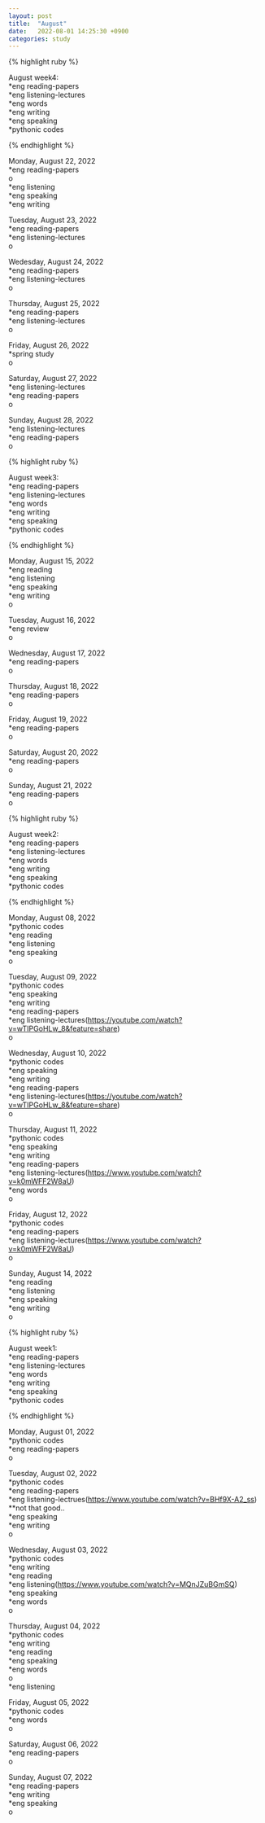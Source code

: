 ```yaml
---
layout: post
title:  "August"
date:   2022-08-01 14:25:30 +0900
categories: study
---
```






{% highlight ruby %}


August week4:  
*eng reading-papers  
*eng listening-lectures      
*eng words  
*eng writing  
*eng speaking  
*pythonic codes  

{% endhighlight %}  



Monday, August 22, 2022     
*eng reading-papers  
o  
*eng listening  
*eng speaking  
*eng writing  


Tuesday, August 23, 2022     
*eng reading-papers  
*eng listening-lectures  
o  


Wedesday, August 24, 2022     
*eng reading-papers  
*eng listening-lectures  
o  


Thursday, August 25, 2022     
*eng reading-papers  
*eng listening-lectures  
o  


Friday, August 26, 2022     
*spring study  
o  


Saturday, August 27, 2022  
*eng listening-lectures  
*eng reading-papers  
o  


Sunday, August 28, 2022  
*eng listening-lectures  
*eng reading-papers  
o  






{% highlight ruby %}


August week3:  
*eng reading-papers  
*eng listening-lectures      
*eng words  
*eng writing  
*eng speaking  
*pythonic codes  

{% endhighlight %}  



Monday, August 15, 2022     
*eng reading  
*eng listening  
*eng speaking  
*eng writing  
o  

Tuesday, August 16, 2022  
*eng review  
o  


Wednesday, August 17, 2022  
*eng reading-papers  
o  


Thursday, August 18, 2022  
*eng reading-papers  
o  


Friday, August 19, 2022  
*eng reading-papers  
o  


Saturday, August 20, 2022  
*eng reading-papers  
o  


Sunday, August 21, 2022  
*eng reading-papers  
o  



{% highlight ruby %}


August week2:  
*eng reading-papers  
*eng listening-lectures      
*eng words  
*eng writing  
*eng speaking  
*pythonic codes  

{% endhighlight %}  


Monday, August 08, 2022     
*pythonic codes  
*eng reading  
*eng listening  
*eng speaking  
o  


Tuesday, August 09, 2022  
*pythonic codes  
*eng speaking  
*eng writing  
*eng reading-papers  
*eng listening-lectures(https://youtube.com/watch?v=wTIPGoHLw_8&feature=share)  
o  


Wednesday, August 10, 2022  
*pythonic codes  
*eng speaking  
*eng writing  
*eng reading-papers  
*eng listening-lectures(https://youtube.com/watch?v=wTIPGoHLw_8&feature=share)  
o  


Thursday, August 11, 2022  
*pythonic codes  
*eng speaking  
*eng writing  
*eng reading-papers  
*eng listening-lectures(https://www.youtube.com/watch?v=k0mWFF2W8aU)  
*eng words  
o  


Friday, August 12, 2022  
*pythonic codes  
*eng reading-papers  
*eng listening-lectures(https://www.youtube.com/watch?v=k0mWFF2W8aU)  
o    


Sunday, August 14, 2022  
*eng reading  
*eng listening  
*eng speaking  
*eng writing  
o  



{% highlight ruby %}


August week1:  
*eng reading-papers  
*eng listening-lectures      
*eng words  
*eng writing  
*eng speaking  
*pythonic codes  

{% endhighlight %}  


Monday, August 01, 2022     
*pythonic codes  
*eng reading-papers  
o  


Tuesday, August 02, 2022     
*pythonic codes  
*eng reading-papers  
*eng listening-lectrues(https://www.youtube.com/watch?v=BHf9X-A2_ss)  
**not that good..  
*eng speaking  
*eng writing  
o  


Wednesday, August 03, 2022  
*pythonic codes  
*eng writing  
*eng reading  
*eng listening(https://www.youtube.com/watch?v=MQnJZuBGmSQ)  
*eng speaking  
*eng words  
o  


Thursday, August 04, 2022  
*pythonic codes  
*eng writing  
*eng reading  
*eng speaking  
*eng words  
o  
*eng listening  


Friday, August 05, 2022  
*pythonic codes  
*eng words  
o  


Saturday, August 06, 2022  
*eng reading-papers  
o  


Sunday, August 07, 2022  
*eng reading-papers  
*eng writing  
*eng speaking  
o  
   









